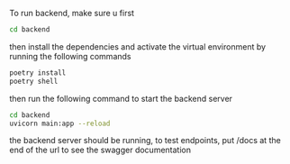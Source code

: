 To run backend, make sure u first 

```bash
cd backend
```

then install the dependencies and activate the virtual environment by running the following commands

```bash
poetry install
poetry shell
```

then run the following command to start the backend server

```bash
cd backend
uvicorn main:app --reload
```

the backend server should be running, to test endpoints, put /docs at the end of the url to see the swagger documentation

```